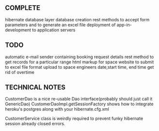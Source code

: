 ## COMPLETE
hibernate database layer
database creation
rest methods to accept form parameters and to generate an excel file
deployment of app-in-development to application servers

## TODO
automatic e-mail sender containing booking request details
rest method to get records for a particular range
html markup for space website to submit to
excel file format
upload to space engineers
date,start time, end time
get rid of overtime




## TECHNICAL NOTES
CustomerDao is a nice re-usable Dao interface(probably should just call it GenericDao)
CustomerDaoImpl.getSessionFactory shows how to integrate heroku's postgres along with your hibernate.cfg.xml

CustomerService class is weirdly required to prevent funky hibernate session already closed errors.